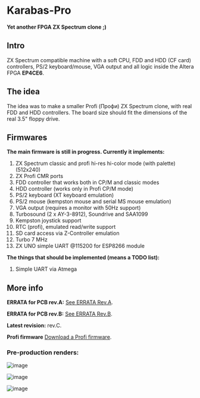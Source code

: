 # Karabas-Pro

**Yet another FPGA ZX Spectrum clone ;)**

## Intro

ZX Spectrum compatible machine with a soft CPU, FDD and HDD (CF card) controllers, PS/2 keyboard/mouse, VGA output and all logic inside the Altera FPGA **EP4CE6**.

## The idea

The idea was to make a smaller Profi (Профи) ZX Spectrum clone, with real FDD and HDD controllers. The board size should fit the dimensions of the real 3.5" floppy drive. 

## Firmwares

**The main firmware is still in progress. Currently it implements:**

1) ZX Spectrum classic and profi hi-res hi-color mode (with palette) (512x240)
2) ZX Profi CMR ports
3) FDD controller that works both in CP/M and classic modes
4) HDD controller (works only in Profi CP/M mode)
5) PS/2 keyboard (XT keyboard emulation)
6) PS/2 mouse (kempston mouse and serial MS mouse emulation)
7) VGA output (requires a monitor with 50Hz support)
8) Turbosound (2 x AY-3-8912), Soundrive and SAA1099
9) Kempston joystick support
10) RTC (profi), emulated read/write support
11) SD card access via Z-Controller emulation
12) Turbo 7 MHz
13) ZX UNO simple UART @115200 for ESP8266 module

**The things that should be implemented (means a TODO list):**

1) Simple UART via Atmega

## More info

**ERRATA for PCB rev.A:** [See ERRATA Rev.A](https://github.com/andykarpov/karabas-pro/blob/master/ERRATA-REVA.md).

**ERRATA for PCB rev.B:** [See ERRATA Rev.B](https://github.com/andykarpov/karabas-pro/blob/master/ERRATA-REVB.md).

**Latest revision:** rev.C.

**Profi firmware** [Download a Profi firmware](https://github.com/andykarpov/karabas-pro/tree/master/firmware/releases/profi).

### Pre-production renders:

![image](https://github.com/andykarpov/karabas-pro/raw/master/docs/photos/karabas-pro-revC-top.png)

![image](https://github.com/andykarpov/karabas-pro/raw/master/docs/photos/karabas-pro-revC-bot.png)

![image](https://github.com/andykarpov/karabas-pro/raw/master/docs/photos/karabas-pro-revC-back.png)

